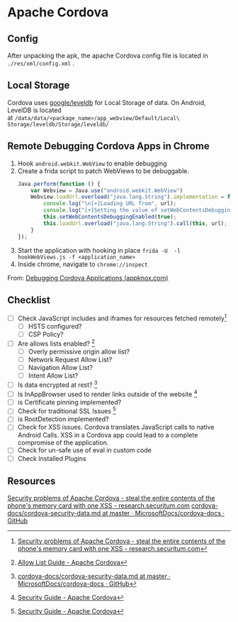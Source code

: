 # Apache Cordova
## Config
After unpacking the apk, the apache Cordova config file is located in `./res/xml/config.xml` .
## Local Storage
Cordova uses [google/leveldb](https://github.com/google/leveldb) for Local Storage of data. On Android, LevelDB is located at `/data/data/<package_name>/app_webview/Default/Local\ Storage/leveldb/Storage/leveldb/` 
## Remote Debugging Cordova Apps in Chrome
1. Hook `android.webkit.WebView` to enable debugging
2.  Create a frida script to patch WebViews to be debuggable. 
	```js
	Java.perform(function () {
	    var Webview = Java.use("android.webkit.WebView")
	    Webview.loadUrl.overload("java.lang.String").implementation = function (url) {
	        console.log("\n[+]Loading URL from", url);
	        console.log("[+]Setting the value of setWebContentsDebuggingEnabled() to TRUE");
	        this.setWebContentsDebuggingEnabled(true);
	        this.loadUrl.overload("java.lang.String").call(this, url);
	    }
	});
	```
3. Start the application with hooking in place
	`frida -U  -l hookWebViews.js -f <application_name>`
5. Inside chrome, navigate to `chrome://inspect`

From: [Debugging Cordova Applications (appknox.com)](https://www.appknox.com/security/debugging-cordova-applications)

## Checklist
- [ ] Check JavaScript includes and iframes for resources fetched remotely[^1]
	- [ ] HSTS configured?
	- [ ] CSP Policy?
- [ ] Are allows lists enabled? [^4]
	- [ ] Overly permissive origin allow list?
	- [ ] Network Request Allow List?
	- [ ] Navigation Allow List?
	- [ ] Intent Allow List?
- [ ] Is data encrypted at rest? [^2]
- [ ] Is InAppBrowser used to render links outside of the website [^3]
- [ ] is Certificate pinning implemented?
- [ ] Check for traditional SSL Issues [^3]
- [ ] is RootDetection implemented?
- [ ] Check for XSS issues. Cordova translates JavaScript calls to native Android Calls. XSS in a Cordova app could lead to a complete compromise of the application. 
- [ ] Check for  un-safe use of eval in custom code 
- [ ] Check Installed Plugins

## Resources
[Security problems of Apache Cordova - steal the entire contents of the phone's memory card with one XSS - research.securitum.com](https://research.securitum.com/security-problems-of-apache-cordova-steal-the-entire-contents-of-the-phone_s-memory-card-with-one-xss/)
[cordova-docs/cordova-security-data.md at master · MicrosoftDocs/cordova-docs · GitHub](https://github.com/MicrosoftDocs/cordova-docs/blob/master/articles/cordova-security/cordova-security-data.md)

[^1]:  [Security problems of Apache Cordova - steal the entire contents of the phone's memory card with one XSS - research.securitum.com](https://research.securitum.com/security-problems-of-apache-cordova-steal-the-entire-contents-of-the-phone_s-memory-card-with-one-xss/)
[^2]: [cordova-docs/cordova-security-data.md at master · MicrosoftDocs/cordova-docs · GitHub](https://github.com/MicrosoftDocs/cordova-docs/blob/master/articles/cordova-security/cordova-security-data.md)
[^3]: [Security Guide - Apache Cordova](https://cordova.apache.org/docs/en/11.x/guide/appdev/security/)
[^4]: [Allow List Guide - Apache Cordova](https://cordova.apache.org/docs/en/11.x/guide/appdev/allowlist/index.html)